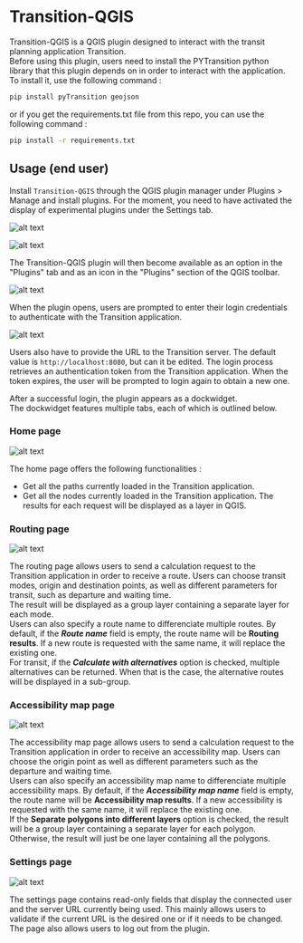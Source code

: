 # Transition-QGIS
Transition-QGIS is a QGIS plugin designed to interact with the transit planning application Transition.\
Before using this plugin, users need to install the PYTransition python library that this plugin depends on in order to interact with the application. To install it, use the following command :
```bash
pip install pyTransition geojson
```
or if you get the requirements.txt file from this repo, you can use the following command :
```bash
pip install -r requirements.txt
```
## Usage (end user)
Install `Transition-QGIS` through the QGIS plugin manager under Plugins > Manage and install plugins.
For the moment, you need to have activated the display of experimental plugins under the Settings tab.

![alt text](docs/screenshots/manage_plugins.png)

![alt text](docs/screenshots/transition_plugin.png)

The Transition-QGIS plugin will then become available as an option in the "Plugins" tab and as an icon in the "Plugins" section of the QGIS toolbar.

![alt text](docs/screenshots/plugin_icons.png)

When the plugin opens, users are prompted to enter their login credentials to authenticate with the Transition application.

![alt text](docs/screenshots/login_prompt.png)

Users also have to provide the URL to the Transition server. The default value is `http://localhost:8080`, but can it be edited. 
The login process retrieves an authentication token from the Transition application. When the token expires, the user will be prompted to login again to obtain a new one.

After a successful login, the plugin appears as a dockwidget.\
The dockwidget features multiple tabs, each of which is outlined below.

### Home page

![alt text](docs/screenshots/home_page.png)

The home page offers the following functionalities :
- Get all the paths currently loaded in the Transition application.
- Get all the nodes currently loaded in the Transition application.
The results for each request will be displayed as a layer in QGIS.


### Routing page
![alt text](docs/screenshots/routing_page.png)

The routing page allows users to send a calculation request to the Transition application in order to receive a route. Users can choose transit modes, origin and destination points, as well as different parameters for transit, such as departure and waiting time.\
The result will be displayed as a group layer containing a separate layer for each mode.\
Users can also specify a route name to differenciate multiple routes. By default, if the ***Route name*** field is empty, the route name will be **Routing results**. If a new route is requested with the same name, it will replace the existing one.\
For transit, if the ***Calculate with alternatives*** option is checked, multiple alternatives can be returned. When that is the case, the alternative routes will be displayed in a sub-group.

### Accessibility map page
![alt text](docs/screenshots/accessibility_map_page.png)

The accessibility map page allows users to send a calculation request to the Transition application in order to receive an accessibility map. Users can choose the origin point as well as different parameters such as the departure and waiting time.\
Users can also specify an accessibility map name to differenciate multiple accessibility maps. By default, if the ***Accessibility map name*** field is empty, the route name will be **Accessibility map results**. If a new accessibility is requested with the same name, it will replace the existing one.\
If the **Separate polygons into different layers** option is checked, the result will be a group layer containing a separate layer for each polygon. Otherwise, the result will just be one layer containing all the polygons.

### Settings page
![alt text](docs/screenshots/settings_page.png)

The settings page contains read-only fields that display the connected user and the server URL currently being used. This mainly allows users to validate if the current URL is the desired one or if it needs to be changed.\
The page also allows users to log out from the plugin.  
